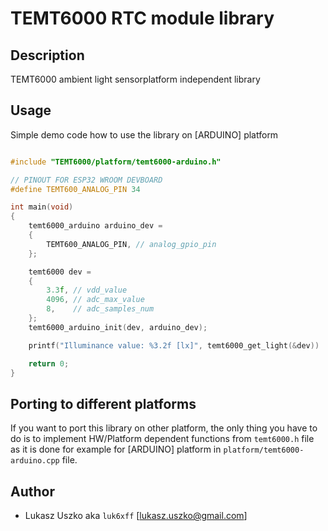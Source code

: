 # TEMT6000 RTC module library

## Description
TEMT6000 ambient light sensorplatform independent library

## Usage
Simple demo code how to use the library on [ARDUINO] platform
```cpp

#include "TEMT6000/platform/temt6000-arduino.h"

// PINOUT FOR ESP32 WROOM DEVBOARD
#define TEMT600_ANALOG_PIN 34

int main(void)
{
    temt6000_arduino arduino_dev =
    {
        TEMT600_ANALOG_PIN, // analog_gpio_pin
    };

    temt6000 dev =
    {
        3.3f, // vdd_value
        4096, // adc_max_value
        8,    // adc_samples_num
    };
    temt6000_arduino_init(dev, arduino_dev);

    printf("Illuminance value: %3.2f [lx]", temt6000_get_light(&dev))

    return 0;
}
```

## Porting to different platforms
If you want to port this library on other platform, the only thing you have to do is to implement HW/Platform dependent functions from `temt6000.h` file as it is done for example for [ARDUINO] platform in `platform/temt6000-arduino.cpp` file.


## Author
* Lukasz Uszko aka `luk6xff` [lukasz.uszko@gmail.com]